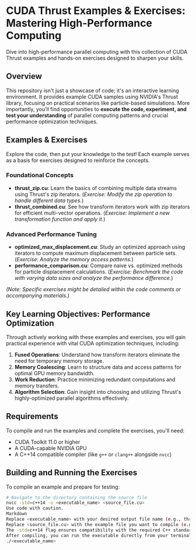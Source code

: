 # CUDA Thrust Examples & Exercises: Mastering High-Performance Computing

Dive into high-performance parallel computing with this collection of CUDA Thrust examples and hands-on exercises designed to sharpen your skills.

## Overview

This repository isn't just a showcase of code; it's an interactive learning environment. It provides example CUDA samples using NVIDIA's Thrust library, focusing on practical scenarios like particle-based simulations. More importantly, you'll find opportunities to **execute the code, experiment, and test your understanding** of parallel computing patterns and crucial performance optimization techniques.

## Examples & Exercises

Explore the code, then put your knowledge to the test! Each example serves as a basis for exercises designed to reinforce the concepts.

### Foundational Concepts

*   **thrust_zip.cu**: Learn the basics of combining multiple data streams using Thrust's zip iterators. (_Exercise: Modify the zip operation to handle different data types._)
*   **thrust_combined.cu**: See how transform iterators work with zip iterators for efficient multi-vector operations. (_Exercise: Implement a new transformation function and apply it._)

### Advanced Performance Tuning

*   **optimized_max_displacement.cu**: Study an optimized approach using iterators to compute maximum displacement between particle sets. (_Exercise: Analyze the memory access patterns._)
*   **performance_comparison.cu**: Compare naive vs. optimized methods for particle displacement calculations. (_Exercise: Benchmark the code with varying data sizes and analyze the performance difference._)

_(Note: Specific exercises might be detailed within the code comments or accompanying materials.)_

## Key Learning Objectives: Performance Optimization

Through actively working with these examples and exercises, you will gain practical experience with vital CUDA optimization techniques, including:

1.  **Fused Operations**: Understand how transform iterators eliminate the need for temporary memory storage.
2.  **Memory Coalescing**: Learn to structure data and access patterns for optimal GPU memory bandwidth.
3.  **Work Reduction**: Practice minimizing redundant computations and memory transfers.
4.  **Algorithm Selection**: Gain insight into choosing and utilizing Thrust's highly-optimized parallel algorithms effectively.

## Requirements

To compile and run the examples and complete the exercises, you'll need:

*   CUDA Toolkit 11.0 or higher
*   A CUDA-capable NVIDIA GPU
*   A C++14 compatible compiler (like `g++` or `clang++` alongside `nvcc`)

## Building and Running the Exercises

To compile an example and prepare for testing:

```bash
# Navigate to the directory containing the source file
nvcc -std=c++14 -o <executable_name> <source_file.cu>
Use code with caution.
Markdown
Replace <executable_name> with your desired output file name (e.g., thrust_zip_test).
Replace <source_file.cu> with the example file you want to compile (e.g., thrust_zip.cu).
The -std=c++14 flag ensures compatibility with the required C++ standard.
After compiling, you can run the executable directly from your terminal:
./<executable_name>
